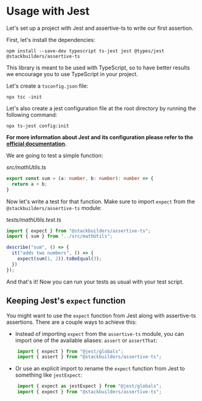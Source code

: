 # Usage with Jest

Let's set up a project with Jest and assertive-ts to write our first assertion.

First, let's install the dependencies:

```
npm install --save-dev typescript ts-jest jest @types/jest @stackbuilders/assertive-ts
```

This library is meant to be used with TypeScript, so to have better results we encourage you to use TypeScript in your project. 

Let's create a `tsconfig.json` file:
```
npx tsc -init
```

Let's also create a jest configuration file at the root directory by running the following command:
```
npx ts-jest config:init
```

**For more information about Jest and its configuration please refer to the [official documentation](https://jestjs.io/docs/getting-started).**

We are going to test a simple function:

*src/mathUtils.ts*
```typescript
export const sum = (a: number, b: number): number => {
  return a + b;
}
```

Now let's write a test for that function. Make sure to import `expect` from the `@stackbuilders/assertive-ts` module:

*tests/mathUtils.test.ts*
```typescript
import { expect } from "@stackbuilders/assertive-ts";
import { sum } from "../src/mathUtils";

describe("sum", () => {
  it("adds two numbers", () => {
    expect(sum(1, 2)).toBeEqual(3);
  })
});
```

And that's it! Now you can run your tests as usual with your test script.

## Keeping Jest's `expect` function

You might want to use the `expect` function from Jest along with assertive-ts assertions. There are a couple ways to achieve this:

- Instead of importing `expect` from the `assertive-ts` module, you can import one of the available aliases: `assert` or `assertThat`:

```typescript
    import { expect } from "@jest/globals";
    import { assert } from "@stackbuilders/assertive-ts";
```

- Or use an explicit import to rename the `expect` function from Jest to something like `jestExpect`:

```typescript
    import { expect as jestExpect } from "@jest/globals";
    import { expect } from "@stackbuilders/assertive-ts";
```
